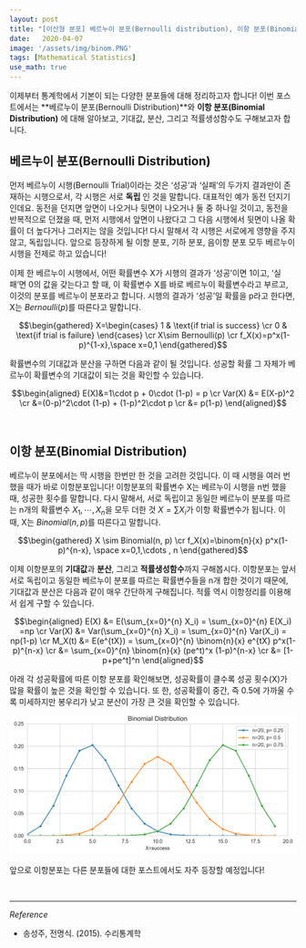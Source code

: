 ```yaml
---
layout: post
title: "[이산형 분포] 베르누이 분포(Bernoulli distribution), 이항 분포(Binomial distribution) "
date:   2020-04-07
image: '/assets/img/binom.PNG'
tags: [Mathematical Statistics]
use_math: true
---
```


이제부터 통계학에서 기본이 되는 다양한 분포들에 대해 정리하고자 합니다! 이번 포스트에서는 **베르누이 분포(Bernoulli Distribution)**와 **이항 분포(Binomial Distribution)** 에 대해 알아보고, 기대값, 분산, 그리고 적률생성함수도 구해보고자 합니다.
<br>

##  베르누이 분포(Bernoulli Distribution)

먼저 베르누이 시행(Bernoulli Trial)이라는 것은 ‘성공’과 ‘실패’의 두가지 결과만이 존재하는 시행으로서, 각 시행은 서로 **독립** 인 것을 말합니다. 대표적인 예가 동전 던지기인데요. 동전을 던지면 앞면이 나오거나 뒷면이 나오거나 둘 중 하나일 것이고, 동전을 반복적으로 던졌을 때, 먼저 시행에서 앞면이 나왔다고 그 다음 시행에서 뒷면이 나올 확률이 더 높다거나 그러지는 않을 것입니다! 다시 말해서 각 시행은 서로에게 영향을 주지 않고, 독립입니다. 앞으로 등장하게 될 이항 분포, 기하 분포, 음이항 분포 모두 베르누이 시행을 전제로 하고 있습니다!

이제 한 베르누이 시행에서, 어떤 확률변수 X가 시행의 결과가 ‘성공’이면 1이고, ‘실패’면 0의 값을 갖는다고 할 때, 이 확률변수 X를 바로 베르누이 확률변수라고 부르고, 이것의 분포를 베르누이 분포라고 합니다. 시행의 결과가 ‘성공’일 확률을 p라고 한다면, X는 $Bernoulli(p)$를 따른다고 말합니다.

$$\begin{gathered} X=\begin{cases} 1 & \text{if trial is success} \cr 0 & \text{if trial is failure} \end{cases} \cr X\sim Bernoulli(p) \cr f_X(x)=p^x(1-p)^{1-x},\space x=0,1 \end{gathered}$$    

확률변수의 기대값과 분산을 구하면 다음과 같이 될 것입니다. 성공할 확률 그 자체가 베르누이 확률변수의 기대값이 되는 것을 확인할 수 있습니다.

$$\begin{aligned} E(X)&=1\cdot p + 0\cdot (1-p) = p \cr Var(X) &= E(X-p)^2 \cr &=(0-p)^2\cdot (1-p) + (1-p)^2\cdot p \cr &= p(1-p) \end{aligned}$$

<br>

## 이항 분포(Binomial Distribution)

베르누이 분포에서는 딱 시행을 한번만 한 것을 고려한 것입니다. 이 때 시행을 여러 번 했을 때가 바로 이항분포입니다! 이항분포의 확률변수 X는 베르누이 시행을 n번 했을 때, 성공한 횟수를 말합니다. 다시 말해서, 서로 독립이고 동일한 베르누이 분포를 따르는 n개의 확률변수 $X_1,\cdots , X_n$을 모두 더한 것 $X=\sum X_i$가 이항 확률변수가 됩니다. 이 때, X는 $Binomial(n, p)$를 따른다고 말합니다.

$$\begin{gathered} X \sim Binomial(n, p) \cr f_X(x)=\binom{n}{x} p^x(1-p)^{n-x}, \space x=0,1,\cdots , n \end{gathered}$$

이제 이항분포의 **기대값**과 **분산**, 그리고 **적률생성함수**까지 구해봅시다. 이항분포는 앞서 서로 독립이고 동일한 베르누이 분포를 따르는 확률변수들을 n개 합한 것이기 때문에, 기대값과 분산은 다음과 같이 매우 간단하게 구해집니다. 적률 역시 이항정리를 이용해서 쉽게 구할 수 있습니다.

$$\begin{aligned} E(X) &= E(\sum_{x=0}^{n} X_i) = \sum_{x=0}^{n} E(X_i) =np \cr
Var(X) &= Var(\sum_{x=0}^{n} X_i) = \sum_{x=0}^{n} Var(X_i) = np(1-p) \cr
M_X(t) &= E(e^{tX}) = \sum_{x=0}^{n} \binom{n}{x} e^{tX} p^x(1-p)^{n-x} \cr
&= \sum_{x=0}^{n} \binom{n}{x} (pe^t)^x (1-p)^{n-x} \cr &= [1-p+pe^t]^n \end{aligned}$$

아래 각 성공확률에 따른 이항 분포를 확인해보면, 성공확률이 클수록 성공 횟수(X)가 많을 확률이 높은 것을 확인할 수 있습니다. 또 한, 성공확률이 중간, 즉 0.5에 가까울 수록 미세하지만 봉우리가 낮고 분산이 가장 큰 것을 확인할 수 있습니다.  

<img src='/assets/img/binom.PNG' width='700px'>

앞으로 이항분포는 다른 분포들에 대한 포스트에서도 자주 등장할 예정입니다!

<br>

---

$Reference$

-  송성주, 전명식. (2015). 수리통계학
